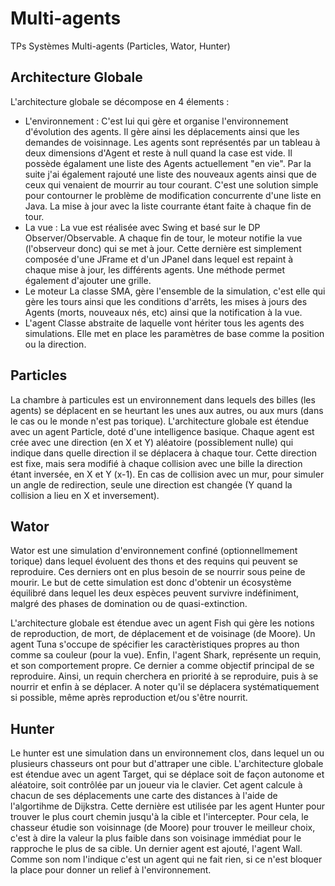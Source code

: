 # Multi-agents
TPs Systèmes Multi-agents (Particles, Wator, Hunter)

## Architecture Globale

L'architecture globale se décompose en 4 élements :
- L'environnement :
    C'est lui qui gère et organise l'environnement d'évolution des agents. Il gère ainsi les déplacements ainsi que les demandes de voisinnage. 
Les agents sont représentés par un tableau à deux dimensions d'Agent et reste à null quand la case est vide.
Il possède égalament une liste des Agents actuellement "en vie". Par la suite j'ai également rajouté une liste des nouveaux agents ainsi que de ceux qui venaient de mourrir au tour courant. C'est une solution simple pour contourner le problème de modification concurrente d'une liste en Java. La mise à jour avec la liste courrante étant faite à chaque fin de tour.
- La vue :
    La vue est réalisée avec Swing et basé sur le DP Observer/Observable. A chaque fin de tour, le moteur notifie la vue (l'observeur donc) qui se met à jour.
Cette dernière est simplement composée d'une JFrame et d'un JPanel dans lequel est repaint à chaque mise à jour, les différents agents. Une méthode permet également d'ajouter une grille.
- Le moteur
    La classe SMA, gère l'ensemble de la simulation, c'est elle qui gère les tours ainsi que les conditions d'arrêts, les mises à jours des Agents (morts, nouveaux nés, etc) ainsi que la notification à la vue.
- L'agent
    Classe abstraite de laquelle vont hériter tous les agents des simulations. Elle met en place les paramètres de base comme la position ou la direction. 

## Particles

La chambre à particules est un environnement dans lequels des billes (les agents) se déplacent en se heurtant les unes aux autres, ou aux murs (dans le cas ou le monde n'est pas torique).
L'architecture globale est étendue avec un agent Particle, doté d'une intelligence basique. 
Chaque agent est crée avec une direction (en X et Y) aléatoire (possiblement nulle) qui indique dans quelle direction il se déplacera à chaque tour.
Cette direction est fixe, mais sera modifié à chaque collision avec une bille la direction étant inversée, en X et Y (x-1). En cas de collision avec un mur, pour simuler un angle de redirection, seule une direction est changée (Y quand la collision a lieu en X et inversement).

## Wator

Wator est une simulation d'environnement confiné (optionnellmement torique) dans lequel évoluent des thons et des requins qui peuvent se reproduire. Ces derniers ont en plus besoin de se nourrir sous peine de mourir.
Le but de cette simulation est donc d'obtenir un écosystème équilibré dans lequel les deux espèces peuvent survivre indéfiniment, malgré des phases de domination ou de quasi-extinction.

L'architecture globale est étendue avec un agent Fish qui gère les notions de reproduction, de mort, de déplacement et de voisinage (de Moore).
Un agent Tuna s'occupe de spécifier les caractèristiques propres au thon comme sa couleur (pour la vue).
Enfin, l'agent Shark, représente un requin, et son comportement propre. Ce dernier a comme objectif principal de se reproduire.
Ainsi, un requin cherchera en priorité à se reproduire, puis à se nourrir et enfin à se déplacer. A noter qu'il se déplacera systématiquement si possible, même après reproduction et/ou s'être nourrit.

## Hunter

Le hunter est une simulation dans un environnement clos, dans lequel un ou plusieurs chasseurs ont pour but d'attraper une cible.
L'architecture globale est étendue avec un agent Target, qui se déplace soit de façon autonome et aléatoire, soit contrôlée par un joueur via le clavier.
Cet agent calcule à chacun de ses déplacements une carte des distances à l'aide de l'algortihme de Dijkstra. 
Cette dernière est utilisée par les agent Hunter pour trouver le plus court chemin jusqu'à la cible et l'intercepter.
Pour cela, le chasseur étudie son voisinnage (de Moore) pour trouver le meilleur choix, c'est à dire la valeur la plus faible dans son voisinage immédiat pour le rapproche le plus de sa cible.
Un dernier agent est ajouté, l'agent Wall. Comme son nom l'indique c'est un agent qui ne fait rien, si ce n'est bloquer la place pour donner un relief à l'environnement.
